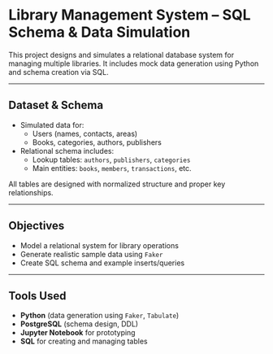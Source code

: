 # Library Management System – SQL Schema & Data Simulation

This project designs and simulates a relational database system for managing multiple libraries. It includes mock data generation using Python and schema creation via SQL.

---

## Dataset & Schema

- Simulated data for:
  - Users (names, contacts, areas)
  - Books, categories, authors, publishers
- Relational schema includes:
  - Lookup tables: `authors`, `publishers`, `categories`
  - Main entities: `books`, `members`, `transactions`, etc.

All tables are designed with normalized structure and proper key relationships.

---

## Objectives

- Model a relational system for library operations
- Generate realistic sample data using `Faker`
- Create SQL schema and example inserts/queries

---

## Tools Used

- **Python** (data generation using `Faker`, `Tabulate`)
- **PostgreSQL** (schema design, DDL)
- **Jupyter Notebook** for prototyping
- **SQL** for creating and managing tables
